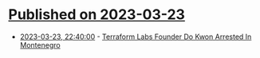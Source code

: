 # [Published on 2023-03-23](index.md)

* [2023-03-23, 22:40:00](https://yro.slashdot.org/story/23/03/23/2027254/terraform-labs-founder-do-kwon-arrested-in-montenegro?utm_source=rss1.0mainlinkanon&utm_medium=feed) - [Terraform Labs Founder Do Kwon Arrested In Montenegro](https://yro.slashdot.org/story/23/03/23/2027254/terraform-labs-founder-do-kwon-arrested-in-montenegro?utm_source=rss1.0mainlinkanon&utm_medium=feed)

